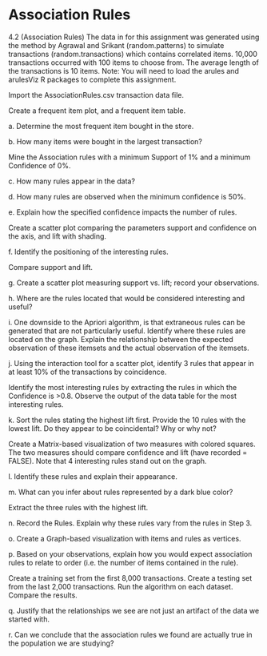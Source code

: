 # Association Rules

4.2        (Association Rules)  The data in for this assignment was generated using the method by Agrawal and Srikant (random.patterns) to simulate transactions (random.transactions) which contains correlated items.  10,000 transactions occurred with 100 items to choose from.  The average length of the transactions is 10 items.  Note: You will need to load the arules and arulesViz R packages to complete this assignment.

Import the AssociationRules.csv transaction data file.

Create a frequent item plot, and a frequent item table. 

a.      Determine the most frequent item bought in the store.

b.      How many items were bought in the largest transaction?

 Mine the Association rules with a minimum Support of 1% and a minimum Confidence of 0%.

c.       How many rules appear in the data? 

d.      How many rules are observed when the minimum confidence is 50%.

e.      Explain how the specified confidence impacts the number of rules. 

 Create a scatter plot comparing the parameters support and confidence on the axis, and lift with shading.  

f.        Identify the positioning of the interesting rules. 

 Compare support and lift.  

g.      Create a scatter plot measuring support vs. lift; record your observations. 

h.      Where are the rules located that would be considered interesting and useful? 

i.        One downside to the Apriori algorithm, is that extraneous rules can be generated that are not particularly useful.  Identify where these rules are located on the graph.  Explain the relationship between the expected observation of these itemsets and the actual observation of the itemsets. 

j.        Using the interaction tool for a scatter plot, identify 3 rules that appear in at least 10% of the transactions by coincidence.  

 Identify the most interesting rules by extracting the rules in which the Confidence is >0.8.   Observe the output of the data table for the most interesting rules. 

k.       Sort the rules stating the highest lift first.  Provide the 10 rules with the lowest lift. Do they appear to be coincidental?  Why or why not? 

  Create a Matrix-based visualization of two measures with colored squares.  The two measures should compare confidence and lift (have recorded = FALSE).  Note that 4 interesting rules stand out on the graph. 

l.        Identify these rules and explain their appearance.

m.    What can you infer about rules represented by a dark blue color?

  Extract the three rules with the highest lift.

n.      Record the Rules.  Explain why these rules vary from the rules in Step 3. 

o.      Create a Graph-based visualization with items and rules as vertices.

p.      Based on your observations, explain how you would expect association rules to relate to order (i.e. the number of items contained in the rule).

  Create a training set from the first 8,000 transactions. Create a testing set from the last 2,000 transactions.  Run the algorithm on each dataset.  Compare the results.

q.      Justify that the relationships we see are not just an artifact of the data we started with.

r.       Can we conclude that the association rules we found are actually true in the population we are studying?
